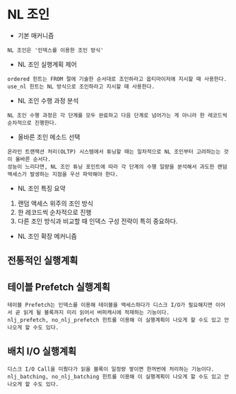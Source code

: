 NL 조인
===

+ 기본 매커니즘

```
NL 조인은 '인덱스를 이용한 조인 방식'
```

+ NL 조인 실행계획 제어

```
ordered 힌트는 FROM 절에 기술한 순서대로 조인하라고 옵티마이저에 지시할 때 사용한다.
use_nl 힌트는 NL 방식으로 조인하라고 지시할 때 사용한다.
```

+ NL 조인 수행 과정 분석

```
NL 조인 수행 과정은 각 단계를 모두 완료하고 다음 단계로 넘어가는 게 아니라 한 레코드씩 순차적으로 진행한다.
```

+ 올바른 조인 메소드 선택

```
온라인 트랜잭션 처리(OLTP) 시스템에서 튜닝할 때는 일차적으로 NL 조인부터 고려하는는 것이 올바른 순서다.
성능이 느리다면, NL 조인 튜닝 포인트에 따라 각 단계의 수행 일량을 분석해서 과도한 랜덤 액세스가 발생하는 지점을 우선 파악해야 한다.
```

+ NL 조인 특징 요약

1. 랜덤 액세스 위주의 조인 방식
2. 한 레코드씩 순차적으로 진행
3. 다른 조인 방식과 비교할 때 인덱스 구성 전략이 특히 중요하다.

+ NL 조인 확장 메커니즘

## 전통적인 실행계획

## 테이블 Prefetch 실행계획

```
테이블 Prefetch는 인덱스를 이용해 테이블을 액세스하다가 디스크 I/O가 필요해지면 이어서 곧 읽게 될 블록까지 미리 읽어서 버퍼캐시에 적재하는 기능이다.
nlj_prefetch, no_nlj_prefetch 힌트를 이용해 이 실행계획이 나오게 할 수도 있고 안나오게 할 수도 있다.
```

## 배치 I/O 실행계획

```
디스크 I/O Call을 미뤘다가 읽을 블록이 일정량 쌓이면 한꺼번에 처리하는 기능이다.
nlj_batching, no_nlj_batching 힌트를 이용해 이 실행계획이 나오게 할 수도 있고 안나오게 할 수도 있다.
```











